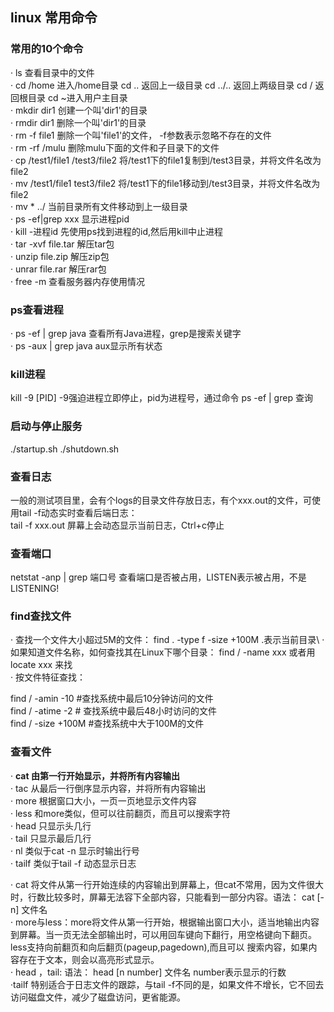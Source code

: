 ## linux 常用命令

### 常用的10个命令

· ls 查看目录中的文件\
· cd /home 进入/home目录   cd .. 返回上一级目录   cd ../.. 返回上两级目录 cd /  返回根目录  cd ~进入用户主目录\
· mkdir dir1 创建一个叫'dir1'的目录\
· rmdir dir1 删除一个叫'dir1'的目录\
· rm -f file1 删除一个叫'file1'的文件， -f参数表示忽略不存在的文件\
· rm -rf /mulu 删除mulu下面的文件和子目录下的文件\
· cp /test1/file1 /test3/file2  将/test1下的file1复制到/test3目录，并将文件名改为file2\
· mv /test1/file1 test3/file2   将/test1下的file1移动到/test3目录，并将文件名改为file2\
· mv * ../ 当前目录所有文件移动到上一级目录\
· ps -ef|grep xxx 显示进程pid\
· kill -进程id  先使用ps找到进程的id,然后用kill中止进程\
· tar -xvf file.tar  解压tar包\
· unzip file.zip 解压zip包\
· unrar file.rar  解压rar包\
· free -m  查看服务器内存使用情况

### ps查看进程

· ps -ef | grep java  查看所有Java进程，grep是搜索关键字\
· ps -aux | grep java   aux显示所有状态

### kill进程

kill -9 [PID]  -9强迫进程立即停止，pid为进程号，通过命令 ps -ef | grep 查询

### 启动与停止服务

./startup.sh      ./shutdown.sh

### 查看日志

一般的测试项目里，会有个logs的目录文件存放日志，有个xxx.out的文件，可使用tail -f动态实时查看后端日志：\
tail -f xxx.out  屏幕上会动态显示当前日志，Ctrl+c停止

### 查看端口

netstat -anp | grep 端口号    查看端口是否被占用，LISTEN表示被占用，不是LISTENING!

### find查找文件

· 查找一个文件大小超过5M的文件： find . -type f -size +100M    .表示当前目录\ 
· 如果知道文件名称，如何查找其在Linux下哪个目录： find / -name xxx  或者用locate xxx  来找\
· 按文件特征查找：

find / -amin -10 #查找系统中最后10分钟访问的文件\
find / -atime -2 # 查找系统中最后48小时访问的文件\
find / -size +100M #查找系统中大于100M的文件

### 查看文件

· **cat  由第一行开始显示，并将所有内容输出** \
· tac  从最后一行倒序显示内容，并将所有内容输出\
· more 根据窗口大小，一页一页地显示文件内容\
· less 和more类似，但可以往前翻页，而且可以搜索字符\
· head  只显示头几行\
· tail  只显示最后几行\
· nl    类似于cat -n  显示时输出行号\
· tailf  类似于tail -f 动态显示日志

· cat 将文件从第一行开始连续的内容输出到屏幕上，但cat不常用，因为文件很大时，行数比较多时，屏幕无法容下全部内容，只能看到一部分内容。语法： cat [-n] 文件名\
· more与less：more将文件从第一行开始，根据输出窗口大小，适当地输出内容到屏幕。当一页无法全部输出时，可以用回车键向下翻行，用空格键向下翻页。less支持向前翻页和向后翻页(pageup,pagedown),而且可以
搜索内容，如果内容存在于文本，则会以高亮形式显示。\
· head ，tail:  语法： head [n number] 文件名    number表示显示的行数\
·tailf 特别适合于日志文件的跟踪，与tail -f不同的是，如果文件不增长，它不回去访问磁盘文件，减少了磁盘访问，更省能源。
